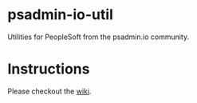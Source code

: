 # psadmin-io-util
Utilities for PeopleSoft from the psadmin.io community.

# Instructions
Please checkout the [wiki](https://github.com/psadmin-io/psadmin-io-util/wiki).

